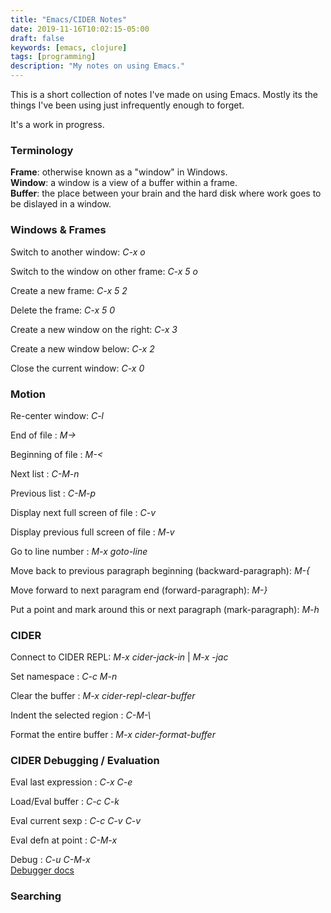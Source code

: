 ```yaml
---
title: "Emacs/CIDER Notes"
date: 2019-11-16T10:02:15-05:00
draft: false
keywords: [emacs, clojure]
tags: [programming]
description: "My notes on using Emacs."
---
```



This is a short collection of notes I've made on using Emacs.  Mostly
its the things I've been using just infrequently enough to forget.

It's a work in progress.

### Terminology

**Frame**: otherwise known as a "window" in Windows.<br/>
**Window**: a window is a view of a buffer within a frame.<br/>
**Buffer**: the place between your brain and the hard disk where work goes
to be dislayed in a window.<br/>


### Windows & Frames

Switch to another window: *C-x o*

Switch to the window on other frame: *C-x 5 o*

Create a new frame: *C-x 5 2*

Delete the frame: *C-x 5 0*

Create a new window on the right: *C-x 3*

Create a new window below: *C-x 2*

Close the current window: *C-x 0*


### Motion

Re-center window: *C-l*

End of file : *M->*

Beginning of file : *M-<*

Next list : *C-M-n*

Previous list : *C-M-p*

Display next full screen of file : *C-v*

Display previous full screen of file : *M-v*

Go to line number : *M-x goto-line*

Move back to previous paragraph beginning (backward-paragraph): *M-{*

Move forward to next paragram end (forward-paragraph): *M-}*

Put a point and mark around this or next paragraph (mark-paragraph): *M-h*


### CIDER

Connect to CIDER REPL: *M-x cider-jack-in* | *M-x -jac*

Set namespace : *C-c M-n*

Clear the buffer : *M-x cider-repl-clear-buffer*

Indent the selected region : <i>C-M-\\</i>

Format the entire buffer : *M-x cider-format-buffer*



### CIDER Debugging / Evaluation

Eval last expression : *C-x C-e*

Load/Eval buffer : *C-c C-k*

Eval current sexp : *C-c C-v C-v*

Eval defn at point : *C-M-x*

Debug : *C-u C-M-x* <br />
[Debugger docs](https://docs.cider.mx/cider/debugging/debugger.html)

### Searching







